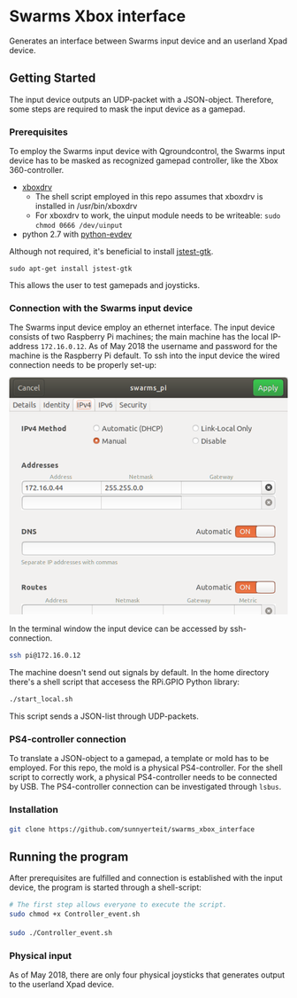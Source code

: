 # Swarms Xbox interface
Generates an interface between Swarms input device and an userland Xpad device.

## Getting Started
The input device outputs an UDP-packet with a JSON-object. Therefore, some steps are required to mask the input device as a gamepad.
### Prerequisites
To employ the Swarms input device with Qgroundcontrol, the Swarms input device has to be masked as recognized gamepad controller, like the Xbox 360-controller.

- [xboxdrv](https://pingus.seul.org/~grumbel/xboxdrv/)
  - The shell script employed in this repo assumes that xboxdrv is installed in /usr/bin/xboxdrv
  - For xboxdrv to work, the uinput module needs to be writeable: ```sudo chmod 0666 /dev/uinput```
- python 2.7 with [python-evdev](http://python-evdev.readthedocs.io/en/latest/install.html)

Although not required, it's beneficial to install [jstest-gtk](https://github.com/Grumbel/jstest-gtk).
```
sudo apt-get install jstest-gtk
```
This allows the user to test gamepads and joysticks.

### Connection with the Swarms input device
The Swarms input device employ an ethernet interface. The input device consists of two Raspberry Pi machines; the main machine has the local IP-address ```172.16.0.12```. As of May 2018 the username and password for the machine is the Raspberry Pi default. To ssh into the input device the wired connection needs to be properly set-up:

![Image of IPv4-settings on Ubuntu](IPv4.png)

In the terminal window the input device can be accessed by ssh-connection.
```sh
ssh pi@172.16.0.12
```

The machine doesn't send out signals by default. In the home directory there's a shell script that accesess the RPi.GPIO Python library:
```sh
./start_local.sh
```

This script sends a JSON-list through UDP-packets.

### PS4-controller connection
To translate a JSON-object to a gamepad, a template or mold has to be employed. For this repo, the mold is a physical PS4-controller. For the shell script to correctly work, a physical PS4-controller needs to be connected by USB. The PS4-controller connection can be investigated through ```lsbus```.

### Installation
```sh
git clone https://github.com/sunnyerteit/swarms_xbox_interface
```

## Running the program
After prerequisites are fulfilled and connection is established with the input device, the program is started through a shell-script:
```sh
# The first step allows everyone to execute the script.
sudo chmod +x Controller_event.sh

sudo ./Controller_event.sh
```
### Physical input
As of May 2018, there are only four physical joysticks that generates output to the userland Xpad device.